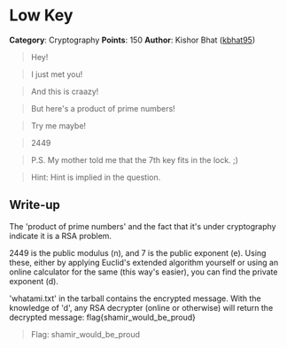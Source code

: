 # Low Key
**Category**: Cryptography
**Points**: 150
**Author**: Kishor Bhat ([kbhat95](https://github.com/kbhat95))
> Hey!

> I just met you!

> And this is craazy!

> But here's a product of prime numbers!

> Try me maybe!

> 2449

> P.S. My mother told me that the 7th key fits in the lock. ;)

> Hint: Hint is implied in the question.

> <insert link to LowKey.tar.gz>

## Write-up
The 'product of prime numbers' and the fact that it's under cryptography indicate it is a RSA problem.

2449 is the public modulus (n), and 7 is the public exponent (e). Using these, either by applying Euclid's extended
algorithm yourself or using an online calculator for the same (this way's easier), you can find the private exponent (d).

'whatami.txt' in the tarball contains the encrypted message. With the knowledge of 'd', any RSA decrypter (online or otherwise)
will return the decrypted message: flag{shamir_would_be_proud}

> Flag: shamir_would_be_proud
